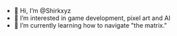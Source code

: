 - 👋 Hi, I’m @Shirkxyz
- 👀 I’m interested in game development, pixel art and AI
- 🌱 I’m currently learning how to navigate "the matrix."

<!---
Shirkxyz/Shirkxyz is a ✨ special ✨ repository because its `README.md` (this file) appears on your GitHub profile.
You can click the Preview link to take a look at your changes.
--->
